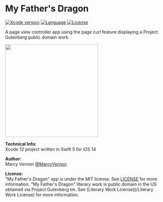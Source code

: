 # My Father's Dragon
[![Xcode version](https://img.shields.io/badge/xcode-12%20-brightgreen)](https://developer.apple.com/xcode/)
[![Language](https://img.shields.io/badge/swift-5.0-orange.svg)](https://developer.apple.com/swift)
[![License](https://img.shields.io/badge/license-MIT-blue.svg?style=flat)](http://mit-license.org)

A page view controller app using the page curl feature displaying a Project Gutenberg public domain work.

<img src="GitHub-Images/MyFathersDragon.gif" width="300">


**Technical Info:** \
Xcode 12 project written in Swift 5 for iOS 14


**Author:** \
Marcy Vernon [@MarcyVernon](https://twitter.com/MarcyVernon)

**License:** \
"My Father's Dragon" app is under the MIT license. See [LICENSE](/LICENSE) for more information.
"My Father's Dragon" literary work is public domain in the US obtained via Project Gutenberg tm. See [Literary Work License](/Literary Work License) for more information.
